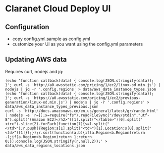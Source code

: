 # Claranet Cloud Deploy UI

## Configuration
* copy config.yml.sample as config.yml
* customize your UI as you want using the config.yml parameters

## Updating AWS data
Requires curl, nodejs and jq:

    (echo 'function callback(data) { console.log(JSON.stringify(data)); }'; curl -s 'http://a0.awsstatic.com/pricing/1/ec2/linux-od.min.js') | nodejs | jq -r '.config.regions' > data/aws_data_instance_types.json
    (echo 'function callback(data) { console.log(JSON.stringify(data)); }'; curl -s 'https://a0.awsstatic.com/pricing/1/ec2/previous-generation/linux-od.min.js') | nodejs | jq -r '.config.regions' > data/aws_data_instance_types_previous.json
    curl -s 'http://docs.amazonaws.cn/en_us/general/latest/gr/rande.html' | nodejs -e 'r=[];x=require("fs").readFileSync("/dev/stdin","utf-8").split("(Amazon EC2)</h2>")[1].split("</table>")[0].split("<tr>").slice(2).forEach(function(l){s=l.split("</td>");r.push({Region:s[1].split("<td>")[1],Location:s[0].split("<td>")[1]});});r.sort(function(a,b){if(a.Region<b.Region)return -1;if(a.Region>b.Region)return 1;return 0;});console.log(JSON.stringify(r,null,2));' > data/aws_data_regions_locations.json
